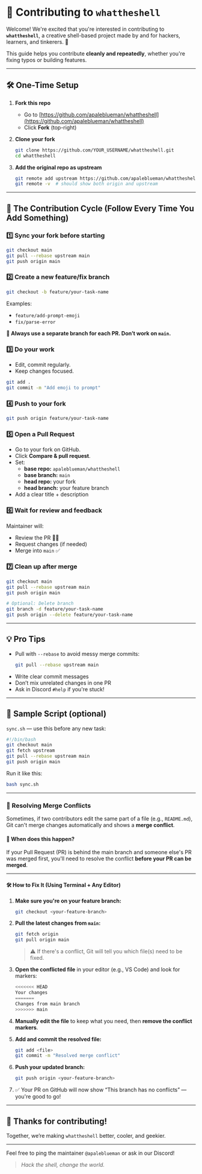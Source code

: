 # 🤝 Contributing to `whattheshell`

Welcome! We're excited that you're interested in contributing to **`whattheshell`**, a creative shell-based project made by and for hackers, learners, and tinkerers. 🚀

This guide helps you contribute **cleanly and repeatedly**, whether you're fixing typos or building features.

---

## 🛠️ One-Time Setup

1. **Fork this repo**
   - Go to [https://github.com/apaleblueman/whattheshell](https://github.com/apaleblueman/whattheshell)
   - Click **Fork** (top-right)

2. **Clone your fork**
   ```bash
   git clone https://github.com/YOUR_USERNAME/whattheshell.git
   cd whattheshell
   ```

3. **Add the original repo as upstream**
   ```bash
   git remote add upstream https://github.com/apaleblueman/whattheshell.git
   git remote -v  # should show both origin and upstream
   ```

---

## 🔁 The Contribution Cycle (Follow Every Time You Add Something)

### 1️⃣ Sync your fork before starting
```bash
git checkout main
git pull --rebase upstream main
git push origin main
```

### 2️⃣ Create a new feature/fix branch
```bash
git checkout -b feature/your-task-name
```
Examples:
- `feature/add-prompt-emoji`
- `fix/parse-error`

**📌 Always use a separate branch for each PR. Don’t work on `main`.**

### 3️⃣ Do your work
- Edit, commit regularly.
- Keep changes focused.
```bash
git add .
git commit -m "Add emoji to prompt"
```

### 4️⃣ Push to your fork
```bash
git push origin feature/your-task-name
```

### 5️⃣ Open a Pull Request
- Go to your fork on GitHub.
- Click **Compare & pull request**.
- Set:
  - **base repo:** `apaleblueman/whattheshell`
  - **base branch:** `main`
  - **head repo:** your fork
  - **head branch:** your feature branch
- Add a clear title + description

### 6️⃣ Wait for review and feedback
Maintainer will:
- Review the PR 🕵️‍♂️
- Request changes (if needed)
- Merge into `main` ✅

### 7️⃣ Clean up after merge
```bash
git checkout main
git pull --rebase upstream main
git push origin main

# Optional: Delete branch
git branch -d feature/your-task-name
git push origin --delete feature/your-task-name
```

---

## 💡 Pro Tips

- Pull with `--rebase` to avoid messy merge commits:
  ```bash
  git pull --rebase upstream main
  ```
- Write clear commit messages
- Don’t mix unrelated changes in one PR
- Ask in Discord `#help` if you're stuck!

---

## 🧪 Sample Script (optional)
`sync.sh` — use this before any new task:
```bash
#!/bin/bash
git checkout main
git fetch upstream
git pull --rebase upstream main
git push origin main
```
Run it like this:
```bash
bash sync.sh
```

---

### 🔀 Resolving Merge Conflicts

Sometimes, if two contributors edit the same part of a file (e.g., `README.md`), Git can't merge changes automatically and shows a **merge conflict**.

#### 📌 When does this happen?

If your Pull Request (PR) is behind the main branch and someone else's PR was merged first, you'll need to resolve the conflict **before your PR can be merged**.

---

#### 🛠️ How to Fix It (Using Terminal + Any Editor)

1. **Make sure you're on your feature branch:**

   ```bash
   git checkout <your-feature-branch>
   ```

2. **Pull the latest changes from `main`:**

   ```bash
   git fetch origin
   git pull origin main
   ```

   > ⚠️ If there's a conflict, Git will tell you which file(s) need to be fixed.

3. **Open the conflicted file** in your editor (e.g., VS Code) and look for markers:

   ```c
   <<<<<<< HEAD
   Your changes
   =======
   Changes from main branch
   >>>>>>> main
   ```

4. **Manually edit the file** to keep what you need, then **remove the conflict markers**.

5. **Add and commit the resolved file:**

   ```bash
   git add <file>
   git commit -m "Resolved merge conflict"
   ```

6. **Push your updated branch:**

   ```bash
   git push origin <your-feature-branch>
   ```

7. ✅ Your PR on GitHub will now show “This branch has no conflicts” — you're good to go!

---


## 🙌 Thanks for contributing!
Together, we’re making `whattheshell` better, cooler, and geekier.

---

Feel free to ping the maintainer `@apaleblueman` or ask in our Discord!

> _Hack the shell, change the world._
